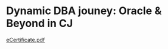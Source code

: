 # Dynamic DBA jouney: Oracle & Beyond in CJ 

[eCertificate.pdf](https://github.com/park-harry/psh_oracle/files/14755018/eCertificate.pdf)

